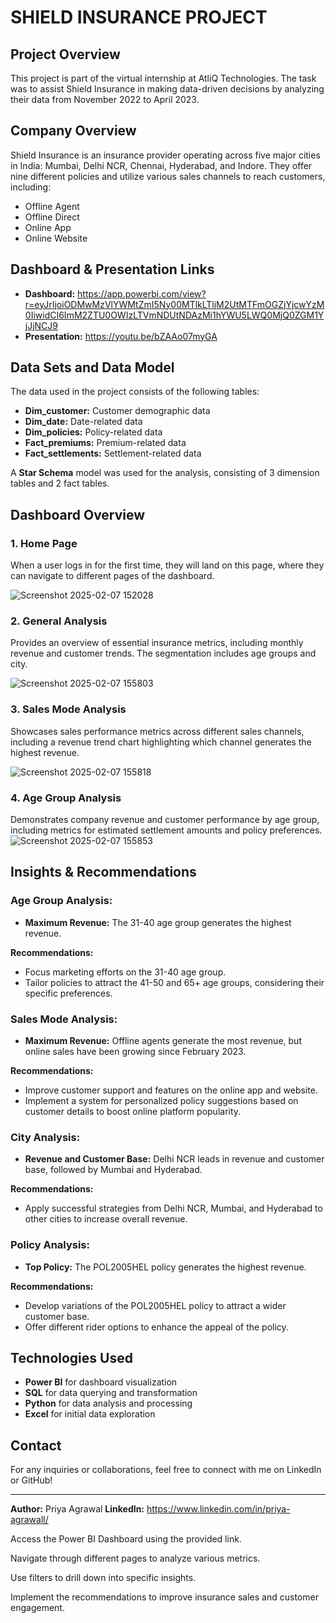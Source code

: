 # SHIELD INSURANCE PROJECT

## Project Overview
This project is part of the virtual internship at AtliQ Technologies. The task was to assist Shield Insurance in making data-driven decisions by analyzing their data from November 2022 to April 2023.

## Company Overview
Shield Insurance is an insurance provider operating across five major cities in India: Mumbai, Delhi NCR, Chennai, Hyderabad, and Indore. They offer nine different policies and utilize various sales channels to reach customers, including:

- Offline Agent
- Offline Direct
- Online App
- Online Website

## Dashboard & Presentation Links
- **Dashboard:** https://app.powerbi.com/view?r=eyJrIjoiODMwMzVlYWMtZmI5Ny00MTlkLTljM2UtMTFmOGZjYjcwYzM0IiwidCI6ImM2ZTU0OWIzLTVmNDUtNDAzMi1hYWU5LWQ0MjQ0ZGM1YjJjNCJ9
- **Presentation:** https://youtu.be/bZAAo07myGA

## Data Sets and Data Model
The data used in the project consists of the following tables:

- **Dim_customer:** Customer demographic data
- **Dim_date:** Date-related data
- **Dim_policies:** Policy-related data
- **Fact_premiums:** Premium-related data
- **Fact_settlements:** Settlement-related data

A **Star Schema** model was used for the analysis, consisting of 3 dimension tables and 2 fact tables.

## Dashboard Overview

### 1. Home Page
When a user logs in for the first time, they will land on this page, where they can navigate to different pages of the dashboard.

![Screenshot 2025-02-07 152028](https://github.com/user-attachments/assets/ba7c310e-2755-4d01-9287-74ebc8737724)


### 2. General Analysis
Provides an overview of essential insurance metrics, including monthly revenue and customer trends. The segmentation includes age groups and city.

![Screenshot 2025-02-07 155803](https://github.com/user-attachments/assets/500caf00-10e5-4b1b-8033-bbefa860aeec)

### 3. Sales Mode Analysis
Showcases sales performance metrics across different sales channels, including a revenue trend chart highlighting which channel generates the highest revenue.

![Screenshot 2025-02-07 155818](https://github.com/user-attachments/assets/36510dff-bbc6-4f2a-95d1-6b69bf4250e6)

### 4. Age Group Analysis
Demonstrates company revenue and customer performance by age group, including metrics for estimated settlement amounts and policy preferences.
![Screenshot 2025-02-07 155853](https://github.com/user-attachments/assets/06e0159b-89e0-4904-8b78-47d6524fbc88)


## Insights & Recommendations

### Age Group Analysis:
- **Maximum Revenue:** The 31-40 age group generates the highest revenue.

**Recommendations:**
- Focus marketing efforts on the 31-40 age group.
- Tailor policies to attract the 41-50 and 65+ age groups, considering their specific preferences.

### Sales Mode Analysis:
- **Maximum Revenue:** Offline agents generate the most revenue, but online sales have been growing since February 2023.

**Recommendations:**
- Improve customer support and features on the online app and website.
- Implement a system for personalized policy suggestions based on customer details to boost online platform popularity.

### City Analysis:
- **Revenue and Customer Base:** Delhi NCR leads in revenue and customer base, followed by Mumbai and Hyderabad.

**Recommendations:**
- Apply successful strategies from Delhi NCR, Mumbai, and Hyderabad to other cities to increase overall revenue.

### Policy Analysis:
- **Top Policy:** The POL2005HEL policy generates the highest revenue.

**Recommendations:**
- Develop variations of the POL2005HEL policy to attract a wider customer base.
- Offer different rider options to enhance the appeal of the policy.

## Technologies Used
- **Power BI** for dashboard visualization
- **SQL** for data querying and transformation
- **Python** for data analysis and processing
- **Excel** for initial data exploration

## Contact
For any inquiries or collaborations, feel free to connect with me on LinkedIn or GitHub!

---

**Author:** Priya Agrawal
**LinkedIn:** https://www.linkedin.com/in/priya-agrawall/

Access the Power BI Dashboard using the provided link.

Navigate through different pages to analyze various metrics.

Use filters to drill down into specific insights.

Implement the recommendations to improve insurance sales and customer engagement.
